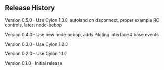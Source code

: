## Release History

Version 0.5.0 - Use Cylon 1.3.0, autoland on disconnect, proper example RC controls, latest node-bebop

Version 0.4.0 - Use new node-bebop, adds Piloting interface & base events

Version 0.3.0 - Use Cylon 1.2.0

Version 0.2.0 - Use Cylon 1.1.0

Version 0.1.0 - Initial release
